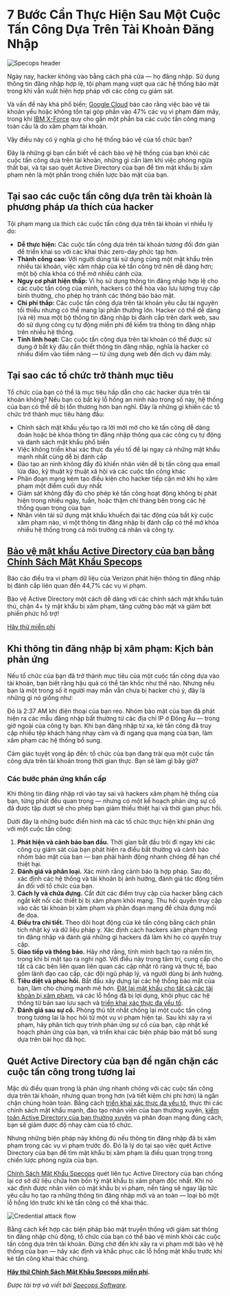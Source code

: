 # 7 Bước Cần Thực Hiện Sau Một Cuộc Tấn Công Dựa Trên Tài Khoản Đăng Nhập

![Specops header](https://www.bleepstatic.com/content/posts/2025/04/17/specops-credential-attack.jpg)

Ngày nay, hacker không vào bằng cách phá cửa — họ đăng nhập. Sử dụng thông tin đăng nhập hợp lệ, tội phạm mạng vượt qua các hệ thống bảo mật trong khi vẫn xuất hiện hợp pháp với các công cụ giám sát.

Và vấn đề này khá phổ biến; [Google Cloud](https://www.cybersecuritydive.com/news/cloud-attacks-weak-credentials/721573/) báo cáo rằng việc bảo vệ tài khoản yếu hoặc không tồn tại góp phần vào 47% các vụ vi phạm đám mây, trong khi [IBM X-Force](https://www.ibm.com/reports/threat-intelligence) quy cho gần một phần ba các cuộc tấn công mạng toàn cầu là do xâm phạm tài khoản. 

Vậy điều này có ý nghĩa gì cho hệ thống bảo vệ của tổ chức bạn?

Đây là những gì bạn cần biết về cách bảo vệ hệ thống của bạn khỏi các cuộc tấn công dựa trên tài khoản, những gì cần làm khi việc phòng ngừa thất bại, và tại sao quét Active Directory của bạn để tìm mật khẩu bị xâm phạm nên là một phần trong chiến lược bảo mật của bạn.

## Tại sao các cuộc tấn công dựa trên tài khoản là phương pháp ưa thích của hacker

Tội phạm mạng ưa thích các cuộc tấn công dựa trên tài khoản vì nhiều lý do:

* **Dễ thực hiện:** Các cuộc tấn công dựa trên tài khoản tương đối đơn giản để triển khai so với các khai thác zero-day phức tạp hơn.
* **Thành công cao:** Với người dùng tái sử dụng cùng một mật khẩu trên nhiều tài khoản, việc xâm nhập của kẻ tấn công trở nên dễ dàng hơn; một bộ chìa khóa có thể mở nhiều cánh cửa.
* **Nguy cơ phát hiện thấp:** Vì họ sử dụng thông tin đăng nhập hợp lệ cho các cuộc tấn công của mình, hackers có thể hòa vào lưu lượng truy cập bình thường, cho phép họ tránh các thông báo bảo mật.
* **Chi phí thấp:** Các cuộc tấn công dựa trên tài khoản yêu cầu tài nguyên tối thiểu nhưng có thể mang lại phần thưởng lớn. Hacker có thể dễ dàng (và rẻ) mua một bộ thông tin đăng nhập bị đánh cắp trên dark web, sau đó sử dụng công cụ tự động miễn phí để kiểm tra thông tin đăng nhập trên nhiều hệ thống.
* **Tính linh hoạt:** Các cuộc tấn công dựa trên tài khoản có thể được sử dụng ở bất kỳ đâu cần thiết thông tin đăng nhập, nghĩa là hacker có nhiều điểm vào tiềm năng — từ ứng dụng web đến dịch vụ đám mây.

## Tại sao các tổ chức trở thành mục tiêu

Tổ chức của bạn có thể là mục tiêu hấp dẫn cho các hacker dựa trên tài khoản không? Nếu bạn có bất kỳ lỗ hổng an ninh nào trong số này, hệ thống của bạn có thể dễ bị tổn thương hơn bạn nghĩ. Đây là những gì khiến các tổ chức trở thành mục tiêu hàng đầu:

* Chính sách mật khẩu yếu tạo ra lời mời mở cho kẻ tấn công dễ dàng đoán hoặc bẻ khóa thông tin đăng nhập thông qua các công cụ tự động và danh sách mật khẩu phổ biến
* Việc không triển khai xác thực đa yếu tố để lại ngay cả những mật khẩu mạnh nhất cũng dễ bị đánh cắp
* Đào tạo an ninh không đầy đủ khiến nhân viên dễ bị tấn công qua email lừa đảo, kỹ thuật kỹ thuật xã hội và các cuộc tấn công khác
* Phân đoạn mạng kém tạo điều kiện cho hacker tiếp cận mở khi họ xâm phạm một điểm cuối duy nhất
* Giám sát không đầy đủ cho phép kẻ tấn công hoạt động không bị phát hiện trong nhiều ngày, tuần, hoặc thậm chí tháng bên trong các hệ thống quan trọng của bạn
* Nhân viên tái sử dụng mật khẩu khuếch đại tác động của bất kỳ cuộc xâm phạm nào, vì một thông tin đăng nhập bị đánh cắp có thể mở khóa nhiều hệ thống trong cả môi trường cá nhân và công ty.

## [**Bảo vệ mật khẩu Active Directory của bạn bằng Chính Sách Mật Khẩu Specops**](https://specopssoft.com/product/specops-password-policy/?utm%5Fsource=bleepingcomputer&utm%5Fmedium=referral&utm%5Fcampaign=bleepingcomputer%5Freferral&utm%5Fcontent=article)

Báo cáo điều tra vi phạm dữ liệu của Verizon phát hiện thông tin đăng nhập bị đánh cắp liên quan đến 44,7% các vụ vi phạm.   

Bảo vệ Active Directory một cách dễ dàng với các chính sách mật khẩu tuân thủ, chặn 4+ tỷ mật khẩu bị xâm phạm, tăng cường bảo mật và giảm bớt phiền phức hỗ trợ!

[Hãy thử miễn phí](https://specopssoft.com/product/specops-password-policy/?utm%5Fsource=bleepingcomputer&utm%5Fmedium=referral&utm%5Fcampaign=bleepingcomputer%5Freferral&utm%5Fcontent=article)

## Khi thông tin đăng nhập bị xâm phạm: Kịch bản phản ứng

Nếu tổ chức của bạn đã trở thành mục tiêu của một cuộc tấn công dựa vào tài khoản, bạn biết rằng hậu quả có thể tàn khốc như thế nào. Nhưng nếu bạn là một trong số ít người may mắn vẫn chưa bị hacker chú ý, đây là những gì nó giống như:

Đó là 2:37 AM khi điện thoại của bạn reo. Nhóm bảo mật của bạn đã phát hiện ra các mẫu đăng nhập bất thường từ các địa chỉ IP ở Đông Âu — trong giờ ngoài của công ty bạn. Khi bạn đăng nhập từ xa, kẻ tấn công đã truy cập nhiều tệp khách hàng nhạy cảm và đi ngang qua mạng của bạn, làm xâm phạm các hệ thống bổ sung.

Cảm giác tuyệt vọng ập đến: tổ chức của bạn đang trải qua một cuộc tấn công dựa trên tài khoản trong thời gian thực. Bạn sẽ làm gì bây giờ?

### Các bước phản ứng khẩn cấp

Khi thông tin đăng nhập rơi vào tay sai và hackers xâm phạm hệ thống của bạn, từng phút đều quan trọng — nhưng có một kế hoạch phản ứng sự cố đã được tập dượt sẽ cho phép bạn giảm thiểu thiệt hại và thời gian phục hồi.

Dưới đây là những bước điển hình mà các tổ chức thực hiện khi phản ứng với một cuộc tấn công:

1. **Phát hiện và cảnh báo ban đầu.** Thời gian bắt đầu trôi đi ngay khi các công cụ giám sát của bạn phát hiện ra điều bất thường và cảnh báo nhóm bảo mật của bạn — bạn phải hành động nhanh chóng để hạn chế thiệt hại.
2. **Đánh giá và phân loại.** Xác minh rằng cảnh báo là hợp pháp. Sau đó, xác định các hệ thống và tài khoản bị ảnh hưởng, đánh giá tác động tiềm ẩn đối với tổ chức của bạn.
3. **Cách ly và chứa đựng.** Cắt đứt các điểm truy cập của hacker bằng cách ngắt kết nối các thiết bị bị xâm phạm khỏi mạng. Thu hồi quyền truy cập vào các tài khoản bị xâm phạm và phân đoạn mạng để chứa đựng mối đe dọa.
4. **Điều tra chi tiết.** Theo dõi hoạt động của kẻ tấn công bằng cách phân tích nhật ký và dữ liệu pháp y. Xác định cách hackers xâm phạm thông tin đăng nhập và đánh giá những gì hackers đã làm khi họ có quyền truy cập.
5. **Giao tiếp và thông báo.** Hãy nhớ rằng, tính minh bạch tạo ra niềm tin, trong khi bí mật tạo ra nghi ngờ. Với điều này trong tâm trí, cung cấp cho tất cả các bên liên quan liên quan các cập nhật rõ ràng và thực tế, bao gồm lãnh đạo cao cấp, các đội ngũ pháp lý, và người dùng bị ảnh hưởng.
6. **Tiêu diệt và phục hồi.** Bắt đầu xây dựng lại các hệ thống bảo mật của bạn, làm cho chúng mạnh mẽ hơn. [Đặt lại mật khẩu cho tất cả các tài khoản bị xâm phạm](https://specopssoft.com/product/specops-password-reset/?utm%5Fsource=bleepingcomputer&utm%5Fmedium=referral&utm%5Fcampaign=bleepingcomputer%5Freferral&utm%5Fcontent=article), vá các lỗ hổng đã bị lợi dụng, khôi phục các hệ thống từ bản sao lưu sạch và [triển khai xác thực đa yếu tố](https://specopssoft.com/product/specops-secure-access/https:/specopssoft.com/fr/produits/specops-secure-access/?utm%5Fsource=bleepingcomputer&utm%5Fmedium=referral&utm%5Fcampaign=bleepingcomputer%5Freferral&utm%5Fcontent=article).
7. **Đánh giá sau sự cố.** Phòng thủ tốt nhất chống lại một cuộc tấn công trong tương lai là học hỏi từ một vụ vi phạm hiện tại. Sau khi xảy ra vi phạm, hãy phân tích quy trình phản ứng sự cố của bạn, cập nhật kế hoạch phản ứng của bạn, và triển khai các biện pháp bảo mật bổ sung dựa trên bài học đã học.

## Quét Active Directory của bạn để ngăn chặn các cuộc tấn công trong tương lai

Mặc dù điều quan trọng là phản ứng nhanh chóng với các cuộc tấn công dựa trên tài khoản, nhưng quan trọng hơn (và tiết kiệm chi phí hơn) là ngăn chặn chúng hoàn toàn. Bằng cách [triển khai xác thực đa yếu tố](https://specopssoft.com/product/specops-secure-access/?utm%5Fsource=bleepingcomputer&utm%5Fmedium=referral&utm%5Fcampaign=bleepingcomputer%5Freferral&utm%5Fcontent=article), thực thi các chính sách mật khẩu mạnh, đào tạo nhân viên của bạn thường xuyên, [kiểm toán Active Directory của bạn thường xuyên](https://specopssoft.com/product/specops-password-auditor/?utm%5Fsource=bleepingcomputer&utm%5Fmedium=referral&utm%5Fcampaign=bleepingcomputer%5Freferral&utm%5Fcontent=article) và phân đoạn mạng đúng cách, bạn sẽ giảm được độ nhạy cảm của tổ chức.

Nhưng những biện pháp này không đủ nếu thông tin đăng nhập đã bị xâm phạm trong các vụ vi phạm trước đó. Đó là lý do tại sao việc quét Active Directory của bạn để tìm mật khẩu bị xâm phạm là điều quan trọng trong chiến lược phòng ngừa của bạn.

[Chính Sách Mật Khẩu Specops](https://specopssoft.com/product/specops-password-policy/?utm%5Fsource=bleepingcomputer&utm%5Fmedium=referral&utm%5Fcampaign=bleepingcomputer%5Freferral&utm%5Fcontent=article) quét liên tục Active Directory của bạn chống lại cơ sở dữ liệu chứa hơn bốn tỷ mật khẩu bị xâm phạm độc nhất. Khi nó xác định được nhân viên có mật khẩu bị vi phạm, nền tảng sẽ ngay lập tức yêu cầu họ tạo ra những thông tin đăng nhập mới và an toàn — loại bỏ một lỗ hổng lớn trước khi kẻ tấn công có thể khai thác.

![Credential attack flow](https://www.bleepstatic.com/images/news/security/s/specops/credential-attack/specops-credential-attack-flow.jpg)

Bằng cách kết hợp các biện pháp bảo mật truyền thống với giám sát thông tin đăng nhập chủ động, tổ chức của bạn có thể bảo vệ mình khỏi các cuộc tấn công dựa trên tài khoản. Đừng chờ đến khi xảy ra vi phạm mới bảo vệ hệ thống của bạn — hãy xác định và khắc phục các lỗ hổng mật khẩu trước khi kẻ tấn công khai thác chúng.

**[Hãy thử Chính Sách Mật Khẩu Specops miễn phí](https://specopssoft.com/product/specops-password-policy/?utm%5Fsource=bleepingcomputer&utm%5Fmedium=referral&utm%5Fcampaign=bleepingcomputer%5Freferral&utm%5Fcontent=article).**

_Được tài trợ và viết bởi [Specops Software](https://specopssoft.com/product/specops-password-policy/?utm%5Fsource=bleepingcomputer&utm%5Fmedium=referral&utm%5Fcampaign=bleepingcomputer%5Freferral&utm%5Fcontent=article)._